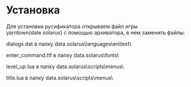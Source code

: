 # Установка
Для установки русификатора открываем файл игры yarntown(date.solarus) c помощью архиватора, в нем заменить файлы:

dialogs.dat в папку data.solarus\languages\en\text\

enter_command.ttf в папку data.solarus\fonts\

level_up.lua в папку data.solarus\scripts\menus\

title.lua в папку data.solarus\scripts\menus\

